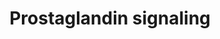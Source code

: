---
annotations:
- id: DOID:0080600
  parent: disease by infectious agent
  type: Disease Ontology
  value: COVID-19
- id: PW:0001529
  parent: signaling pathway
  type: Pathway Ontology
  value: prostaglandin E2 signaling pathway
- id: PW:0001531
  parent: signaling pathway
  type: Pathway Ontology
  value: prostaglandin I2 signaling pathway
authors:
- Ariajadhav
- Marvin M2
- Eweitz
- Egonw
citedin:
- link: PMC9377275
  title: 'Identifying Drug-Induced Liver Injury Associated With Inflammation-Drug
    and Drug-Drug Interactions in Pharmacologic Treatments for COVID-19 by Bioinformatics
    and System Biology Analyses: The Role of Pregnane X Receptor (2022)'
description: 'This pathway describes elements of Prostaglandin signaling in Homo sapiens
  affected by COVID-19. Prostaglandins are amongst the many inflammatory mediators
  that incite a cytokine storm in COVID-19 after Bradykinin receptor B1 (BDKRB1) activation.
  This pathway mainly focuses on PGE2 and PGI2 and their interactions that lead to
  hyperinflammation via cytokine storms, immunothrombosis as well as the recruitment
  of fibrosis-mediating factors (VEGF, TGFB1, AREG). These pathways take place in
  multiple cell types such as: Monocytes, Macrophages, Fibroblasts, Th17 cells, Nk
  cells, et cetera.'
last-edited: 2021-07-27
ndex: a292211b-5c74-11ec-b3be-0ac135e8bacf
organisms:
- Homo sapiens
redirect_from:
- /index.php/Pathway:WP5088
- /instance/WP5088
- /instance/WP5088_r119639
revision: r119639
schema-jsonld:
- '@context': https://schema.org/
  '@id': https://wikipathways.github.io/pathways/WP5088.html
  '@type': Dataset
  creator:
    '@type': Organization
    name: WikiPathways
  description: 'This pathway describes elements of Prostaglandin signaling in Homo
    sapiens affected by COVID-19. Prostaglandins are amongst the many inflammatory
    mediators that incite a cytokine storm in COVID-19 after Bradykinin receptor B1
    (BDKRB1) activation. This pathway mainly focuses on PGE2 and PGI2 and their interactions
    that lead to hyperinflammation via cytokine storms, immunothrombosis as well as
    the recruitment of fibrosis-mediating factors (VEGF, TGFB1, AREG). These pathways
    take place in multiple cell types such as: Monocytes, Macrophages, Fibroblasts,
    Th17 cells, Nk cells, et cetera.'
  keywords:
  - 'AHR  '
  - AREG
  - ASC
  - CASP1
  - CCL2
  - CCL3
  - CCR2
  - CD28
  - CSF1
  - CXCL1
  - CXCL10
  - CXCL9
  - Ca2+ efflux
  - IFNA1
  - IFNG
  - IL12A
  - IL17A
  - IL17F
  - IL1A
  - IL1B
  - IL6
  - IL8
  - IP-activated cAMP
  - IRF7
  - MMP9
  - NFKB1
  - NLRP3
  - Natural killer cells antigen CD94
  - PI3K
  - PKA
  - Prostaglandin E receptor 4
  - Prostaglandin E synthase
  - Prostaglandin E2
  - Prostaglandin E2 receptor
  - Prostaglandin I2
  - TGFB1
  - TNF
  - VEGFA
  - cAMP
  - pro-CASP1
  - pro-IL1B
  license: CC0
  name: Prostaglandin signaling
seo: CreativeWork
title: Prostaglandin signaling
wpid: WP5088
---